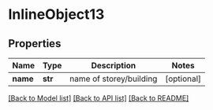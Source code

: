 # InlineObject13

## Properties
Name | Type | Description | Notes
------------ | ------------- | ------------- | -------------
**name** | **str** | name of storey/building | [optional] 

[[Back to Model list]](../README.md#documentation-for-models) [[Back to API list]](../README.md#documentation-for-api-endpoints) [[Back to README]](../README.md)


